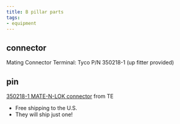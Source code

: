 ```yaml
---
title: B pillar parts
tags:
- equipment
---
```

## connector
Mating Connector Terminal: Tyco P/N 350218-1 (up fitter provided)
## pin
 [350218-1 MATE-N-LOK connector](https://www.te.com/usa-en/product-350218-1.html) from TE
- Free shipping to the U.S.
- They will ship just one!
